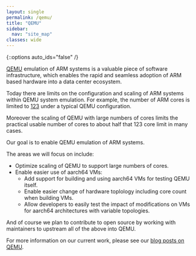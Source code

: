 ```yaml
---
layout: single
permalink: /qemu/
title: "QEMU"
sidebar:
  nav: "site_map"
classes: wide
---
```


{::options auto_ids="false" /}

[QEMU](getting_started) emulation of ARM systems is a valuable piece of software infrastructure, which enables the rapid and seamless adoption of ARM based hardware into a data center ecosystem.

Today there are limits on the configuration and scaling of ARM systems within QEMU system emulation.  For example, the number of ARM cores is limited to [123](qemu-arm-about-the-123-core-limit) under a typical QEMU configuration.

Moreover the scaling of QEMU with large numbers of cores limits the practical usable number of cores to about half that 123 core limit in many cases.

Our goal is to enable QEMU emulation of ARM systems.

The areas we will focus on include:
- Optimize scaling of QEMU to support large numbers of cores.
- Enable easier use of aarch64 VMs:
  - Add support for building and using aarch64 VMs for testing QEMU itself.
  - Enable easier change of hardware toplology including core count when building VMs.
  - Allow developers to easily test the impact of modifications on VMs for aarch64 architectures with variable topologies.  
  
And of course we plan to contribute to open source by working with maintainers to upstream all of the above into QEMU.
  
For more information on our current work, please see our [blog posts on QEMU](../categories/#qemu).

  